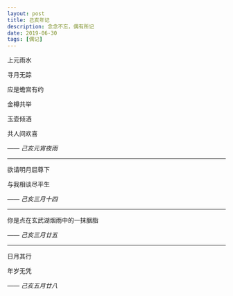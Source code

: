 ```yaml
---
layout: post
title: 己亥年记
description: 念念不忘，偶有所记
date: 2019-06-30
tags: [偶记]
---
```


上元雨水

寻月无踪

<!--more-->

应是蟾宫有约

金樽共举

玉壶倾洒

共人间欢喜

*—— 己亥元宵夜雨*

---

欲请明月屈尊下

与我相谈尽平生

*—— 己亥三月十四*

---

你是点在玄武湖烟雨中的一抹胭脂

*—— 己亥三月廿五*

---

日月其行

年岁无凭

*—— 己亥五月廿八*

